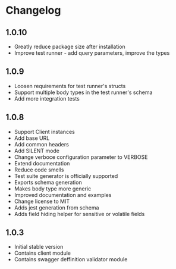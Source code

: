 # Changelog

## 1.0.10
- Greatly reduce package size after installation
- Improve test runner - add query parameters, improve the types
## 1.0.9
- Loosen requirements for test runner's structs
- Support multiple body types in the test runner's schema
- Add more integration tests
## 1.0.8
- Support Client instances
- Add base URL
- Add common headers
- Add SILENT mode
- Change verboce configuration parameter to VERBOSE
- Extend documentation
- Reduce code smells
- Test suite generator is officially supported
- Exports schema generation
- Makes body type more generic
- Improved documentation and examples
- Change license to MIT
- Adds jest generation from schema
- Adds field hiding helper for sensitive or volatile fields


## 1.0.3
- Initial stable version
- Contains client module
- Contains swagger deffinition validator module
